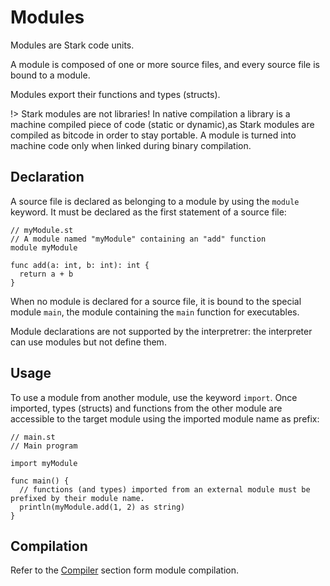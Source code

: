 # Modules

Modules are Stark code units.

A module is composed of one or more source files, and every source file is bound to a module.

Modules export their functions and types (structs).

!> Stark modules are not libraries! In native compilation a library is a machine compiled piece of code (static or dynamic),as Stark modules are compiled as bitcode in order to stay portable. A module is turned into machine code only when linked during binary compilation.

## Declaration

A source file is declared as belonging to a module by using the ``module`` keyword. It must be declared as the first statement of a source file:

```stark
// myModule.st
// A module named "myModule" containing an "add" function
module myModule

func add(a: int, b: int): int {
  return a + b
}
```

When no module is declared for a source file, it is bound to the special module ``main``, the module containing the ``main`` function for executables.

Module declarations are not supported by the interpretrer: the interpreter can use modules but not define them.

## Usage

To use a module from another module, use the keyword ``import``. Once imported, types (structs) and functions from the other module are accessible to the target module using the imported module name as prefix:

```stark
// main.st
// Main program

import myModule

func main() {
  // functions (and types) imported from an external module must be prefixed by their module name.
  println(myModule.add(1, 2) as string)
}
```

## Compilation

Refer to the [Compiler](compiler.md) section form module compilation.